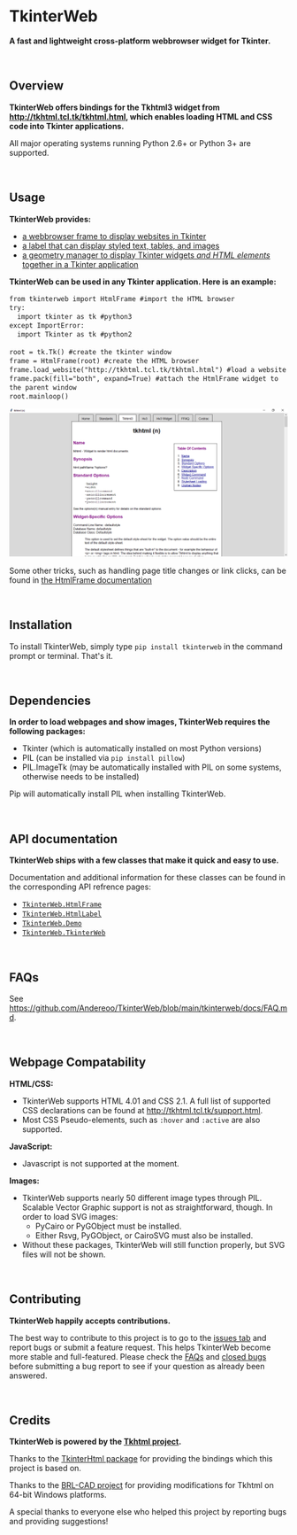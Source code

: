 # TkinterWeb 
**A fast and lightweight cross-platform webbrowser widget for Tkinter.**

&nbsp;
&nbsp;
## Overview
**TkinterWeb offers bindings for the Tkhtml3 widget from http://tkhtml.tcl.tk/tkhtml.html, which enables loading HTML and CSS code into Tkinter applications.**

All major operating systems running Python 2.6+ or Python 3+ are supported. 

&nbsp;
&nbsp;
## Usage

**TkinterWeb provides:**
* [a webbrowser frame to display websites in Tkinter](/tkinterweb/docs/HTMLFRAME.md)
* [a label that can display styled text, tables, and images](/tkinterweb/docs/HTMLLABEL.md)
* [a geometry manager to display Tkinter widgets *and HTML elements* together in a Tkinter application](/tkinterweb/docs/GEOMETRY.md)

**TkinterWeb can be used in any Tkinter application. Here is an example:**
```
from tkinterweb import HtmlFrame #import the HTML browser
try:
  import tkinter as tk #python3
except ImportError:
  import Tkinter as tk #python2

root = tk.Tk() #create the tkinter window
frame = HtmlFrame(root) #create the HTML browser
frame.load_website("http://tkhtml.tcl.tk/tkhtml.html") #load a website
frame.pack(fill="both", expand=True) #attach the HtmlFrame widget to the parent window
root.mainloop()
```
![TkinterWeb](/tkinterweb/images/tkinterweb.png)

Some other tricks, such as handling page title changes or link clicks, can be found in [the HtmlFrame documentation](/tkinterweb/docs/HTMLFRAME.md#tips-and-tricks)

&nbsp;
&nbsp;
## Installation
To install TkinterWeb, simply type `pip install tkinterweb` in the command prompt or terminal.
That's it.

&nbsp;
&nbsp;
## Dependencies
**In order to load webpages and show images, TkinterWeb requires the following packages:**
* Tkinter (which is automatically installed on most Python versions)
* PIL (can be installed via `pip install pillow`)
* PIL.ImageTk (may be automatically installed with PIL on some systems, otherwise needs to be installed)

Pip will automatically install PIL when installing TkinterWeb.

&nbsp;
&nbsp;
## API documentation
**TkinterWeb ships with a few classes that make it quick and easy to use.**

Documentation and additional information for these classes can be found in the corresponding API refrence pages:
* [`TkinterWeb.HtmlFrame`](/tkinterweb/docs/HTMLFRAME.md)
* [`TkinterWeb.HtmlLabel`](/tkinterweb/docs/HTMLLABEL.md)
* [`TkinterWeb.Demo`](/tkinterweb/docs/DEMO.md)
* [`TkinterWeb.TkinterWeb`](/tkinterweb/docs/TKINTERWEB.md)

&nbsp;
&nbsp;
## FAQs
See https://github.com/Andereoo/TkinterWeb/blob/main/tkinterweb/docs/FAQ.md.

&nbsp;
&nbsp;
## Webpage Compatability
**HTML/CSS:**
* TkinterWeb supports HTML 4.01 and CSS 2.1. A full list of supported CSS declarations can be found at http://tkhtml.tcl.tk/support.html. 
* Most CSS Pseudo-elements, such as `:hover` and `:active` are also supported. 

**JavaScript:**
* Javascript is not supported at the moment.

**Images:**
* TkinterWeb supports nearly 50 different image types through PIL. Scalable Vector Graphic support is not as straightforward, though. In order to load SVG images:
    * PyCairo or PyGObject must be installed. 
    * Either Rsvg, PyGObject, or CairoSVG must also be installed. 
* Without these packages, TkinterWeb will still function properly, but SVG files will not be shown.

&nbsp;
&nbsp;
## Contributing
**TkinterWeb happily accepts contributions.**

The best way to contribute to this project is to go to the [issues tab](https://github.com/Andereoo/TkinterWeb/issues) and report bugs or submit a feature request. This helps TkinterWeb become more stable and full-featured. Please check the [FAQs](https://github.com/Andereoo/TkinterWeb/blob/main/tkinterweb/docs/FAQ.md) and [closed bugs](https://github.com/Andereoo/TkinterWeb/issues?q=is%3Aissue+is%3Aclosed) before submitting a bug report to see if your question as already been answered.

&nbsp;
&nbsp;
## Credits
**TkinterWeb is powered by the [Tkhtml project](http://tkhtml.tcl.tk/index.html).**

Thanks to the [TkinterHtml package](https://bitbucket.org/aivarannamaa/tkinterhtml) for providing the bindings which this project is based on.

Thanks to the [BRL-CAD project](https://github.com/BRL-CAD/brlcad) for providing modifications for Tkhtml on 64-bit Windows platforms.

A special thanks to everyone else who helped this project by reporting bugs and providing suggestions!
